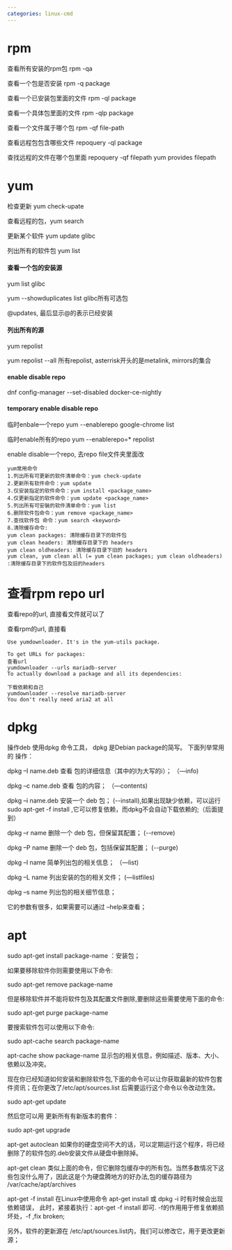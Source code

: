 ```yaml
---
categories: linux-cmd
---
```


# rpm

查看所有安装的rpm包 rpm -qa

查看一个包是否安装 rpm -q package

查看一个已安装包里面的文件 rpm -ql package

查看一个具体包里面的文件 rpm -qlp package

查看一个文件属于哪个包 rpm -qf file-path

查看远程包包含哪些文件 repoquery -ql package

查找远程的文件在哪个包里面 repoquery -qf filepath yum provides filepath

# yum

检查更新 yum check-upate

查看远程的包，yum search

更新某个软件 yum update glibc

列出所有的软件包 yum list

#### 查看一个包的安装源

yum list glibc

yum --showduplicates list glibc所有可选包

@updates, 最后显示@的表示已经安装

#### 列出所有的源
yum repolist

yum repolist --all 所有repolist, asterrisk开头的是metalink, mirrors的集合

#### enable disable repo

dnf config-manager --set-disabled docker-ce-nightly

#### temporary enable disable repo
临时enbale一个repo yum --enablerepo google-chrome list

临时enable所有的repo yum --enablerepo=* repolist

enable disable一个repo, 去repo file文件夹里面改

```
yum常用命令
1.列出所有可更新的软件清单命令：yum check-update
2.更新所有软件命令：yum update
3.仅安装指定的软件命令：yum install <package_name>
4.仅更新指定的软件命令：yum update <package_name>
5.列出所有可安裝的软件清单命令：yum list
6.删除软件包命令：yum remove <package_name>
7.查找软件包 命令：yum search <keyword>
8.清除缓存命令:
yum clean packages: 清除缓存目录下的软件包
yum clean headers: 清除缓存目录下的 headers
yum clean oldheaders: 清除缓存目录下旧的 headers
yum clean, yum clean all (= yum clean packages; yum clean oldheaders) :清除缓存目录下的软件包及旧的headers

```
# 查看rpm repo url

查看repo的url, 直接看文件就可以了

查看rpm的url, 直接看
```
Use yumdownloader. It's in the yum-utils package.

To get URLs for packages:
查看url
yumdownloader --urls mariadb-server
To actually download a package and all its dependencies:

下载依赖和自己
yumdownloader --resolve mariadb-server
You don't really need aria2 at all
```

# dpkg

操作deb 使用dpkg 命令工具， dpkg 是Debian package的简写。 下面列举常用的 操作：

dpkg –I name.deb  查看 包的详细信息（其中的I为大写的i）；  （—info)

dpkg –c name.deb  查看 包的内容；  （—contents)

dpkg –i name.deb  安装一个 deb 包；     (--install),如果出现缺少依赖，可以运行 sudo apt-get -f install ,它可以修复依赖，而dpkg不会自动下载依赖的;（后面提到）

dpkg –r name       删除一个 deb 包，但保留其配置；   (--remove)

dpkg –P name       删除一个 deb 包，包括保留其配置；    (--purge)

dpkg –l name        简单列出包的相关信息；       （—list)

dpkg –L name        列出安装的包的相关文件；     (—listfiles)

dpkg –s name       列出包的相关细节信息；

它的参数有很多，如果需要可以通过 –help来查看；

# apt

sudo apt-get install package-name  ：安装包；

如果要移除软件你则需要使用以下命令:

sudo apt-get remove package-name

但是移除软件并不能将软件包及其配置文件删除,要删除这些需要使用下面的命令:

sudo apt-get purge package-name

要搜索软件包可以使用以下命令:

sudo apt-cache search package-name

apt-cache show package-name   显示包的相关信息，例如描述、版本、大小、依赖以及冲突。

现在你已经知道如何安装和删除软件包,下面的命令可以让你获取最新的软件包套件资讯；在你更改了/etc/apt/sources.list 后需要运行这个命令以令改动生效。

sudo apt-get update

然后您可以用  更新所有有新版本的套件：

sudo apt-get upgrade

apt-get autoclean  如果你的硬盘空间不大的话，可以定期运行这个程序，将已经删除了的软件包的.deb安装文件从硬盘中删除掉。

apt-get clean      类似上面的命令，但它删除包缓存中的所有包。当然多数情况下这些包没什么用了，因此这是个为硬盘腾地方的好办法,包的缓存路径为 /var/cache/apt/archives

apt-get -f install   在Linux中使用命令 apt-get install 或 dpkg -i 时有时候会出现依赖错误， 此时，紧接着执行：apt-get -f install 即可. -f的作用用于修复依赖损坏处，-f ,fix broken;

另外，软件的更新源在 /etc/apt/sources.list内，我们可以修改它，用于更改更新源；

